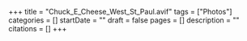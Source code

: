 +++
title = "Chuck_E_Cheese_West_St_Paul.avif"
tags = ["Photos"]
categories = []
startDate = ""
draft = false
pages = []
description = ""
citations = []
+++
